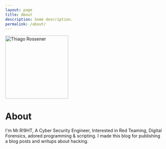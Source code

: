 ```yaml
---
layout: page
title: About
description: Some description.
permalink: /about/
---
```


<img class="img-rounded" src="/assets/img/uploads/profile.png" alt="Thiago Rossener" width="200">

# About

I'm Mr.R!9HT, A Cyber Security Engineer, Interested in Red Teaming, Digital Forensics, adored programming & scripting. I made this blog for publishing a blog posts and writups about hacking.
